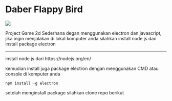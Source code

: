 
<html lang="en">
  <head>
  </head>
  <body>
    <h1>Daber Flappy Bird</h1>
    <img src="http://drive.google.com/uc?export=view&id=176OeFADrELx3d0LkbQDohXytoBrzORsi"/>
<p>Project Game 2d Sederhana degan menggunakan electron dan javascript, jika ingin menjalakan di lokal komputer anda
silahkan install node js dan install package electron
</p>
    <hr>
    <p>install node js dari https://nodejs.org/en/ </p>
    <p>kemudian install juga package electron dengan menggunakan CMD atau console di komputer anda</p>
    
    npm install -g electron
   <p>setelah menginstall package silahkan clone repo berikut 
  </body>
</html>
